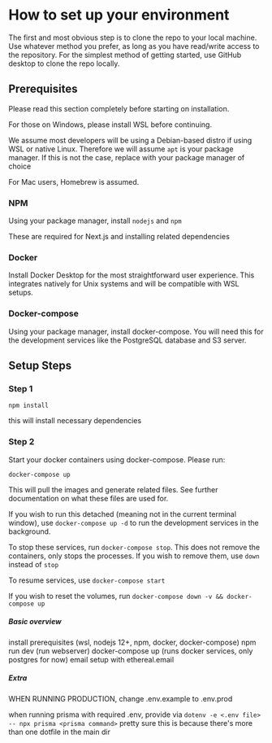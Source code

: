 # How to set up your environment

The first and most obvious step is to clone the repo to your local machine. Use whatever method you prefer, as long as you have read/write access to the repository. For the simplest method of getting started, use GitHub desktop to clone the repo locally.

## Prerequisites

Please read this section completely before starting on installation.

For those on Windows, please install WSL before continuing.

We assume most developers will be using a Debian-based distro if using WSL or native Linux. Therefore we will assume `apt` is your package manager. If this is not the case, replace with your package manager of choice

For Mac users, Homebrew is assumed.

### NPM

Using your package manager, install `nodejs` and `npm`

These are required for Next.js and installing related dependencies

### Docker

Install Docker Desktop for the most straightforward user experience. This integrates natively for Unix systems and will be compatible with WSL setups.

### Docker-compose

Using your package manager, install docker-compose. You will need this for the development services like the PostgreSQL database and S3 server.

## Setup Steps

### Step 1

`npm install`

this will install necessary dependencies

### Step 2

Start your docker containers using docker-compose. Please run:

`docker-compose up`

This will pull the images and generate related files. See further documentation on what these files are used for.

If you wish to run this detached (meaning not in the current terminal window), use `docker-compose up -d` to run the development services in the background.

To stop these services, run `docker-compose stop`. This does not remove the containers, only stops the processes. If you wish to remove them, use `down` instead of `stop`

To resume services, use `docker-compose start`

If you wish to reset the volumes, run `docker-compose down -v && docker-compose up`

##### Basic overview

install prerequisites (wsl, nodejs 12+, npm, docker, docker-compose)
npm run dev (run webserver)
docker-compose up (runs docker services, only postgres for now)
email setup with ethereal.email

##### Extra

WHEN RUNNING PRODUCTION, change .env.example to .env.prod

when running prisma with required .env, provide via
`dotenv -e <.env file> -- npx prisma <prisma command>`
pretty sure this is because there's more than one dotfile in the main dir
